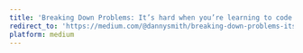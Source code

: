 ```yaml
---
title: 'Breaking Down Problems: It’s hard when you’re learning to code'
redirect_to: 'https://medium.com/@dannysmith/breaking-down-problems-its-hard-when-you-re-learning-to-code-f10269f4ccd5'
platform: medium
---
```

